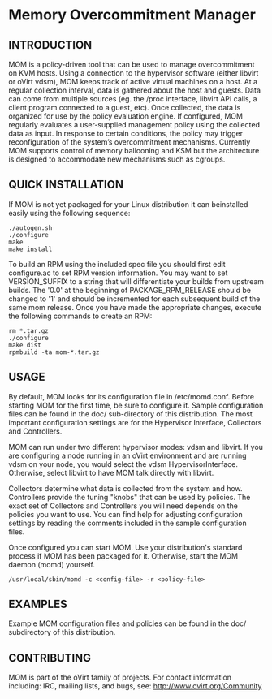 Memory Overcommitment Manager
=============================

INTRODUCTION
------------

MOM is a policy-driven tool that can be used to manage overcommitment on KVM
hosts.  Using a connection to the hypervisor software (either libvirt or oVirt
vdsm), MOM keeps track of active virtual machines on a host.  At a regular
collection interval, data is gathered about the host and guests. Data can come
from multiple sources (eg. the /proc interface, libvirt API calls, a client
program connected to a guest, etc). Once collected, the data is organized for
use by the policy evaluation engine.  If configured, MOM regularly evaluates a
user-supplied management policy using the collected data as input.  In response
to certain conditions, the policy may trigger reconfiguration of the system’s
overcommitment mechanisms. Currently MOM supports control of memory ballooning
and KSM but the architecture is designed to accommodate new mechanisms such as
cgroups.


QUICK INSTALLATION
------------------

If MOM is not yet packaged for your Linux distribution it can beinstalled easily
using the following sequence:

    ./autogen.sh
    ./configure
    make
    make install

To build an RPM using the included spec file you should first edit configure.ac
to set RPM version information.  You may want to set VERSION_SUFFIX to a string
that will differentiate your builds from upstream builds.  The '0.0' at the
beginning of PACKAGE_RPM_RELEASE should be changed to '1' and should be
incremented for each subsequent build of the same mom release.  Once you have
made the appropriate changes, execute the following commands to create an RPM:

    rm *.tar.gz
    ./configure
    make dist
    rpmbuild -ta mom-*.tar.gz


USAGE
-----

By default, MOM looks for its configuration file in /etc/momd.conf.  Before
starting MOM for the first time, be sure to configure it.  Sample configuration
files can be found in the doc/ sub-directory of this distribution.  The most
important configuration settings are for the Hypervisor Interface, Collectors
and Controllers.

MOM can run under two different hypervisor modes: vdsm and libvirt.  If you are
configuring a node running in an oVirt environment and are running vdsm on your
node, you would select the vdsm HypervisorInterface.  Otherwise, select libvirt
to have MOM talk directly with libvirt.

Collectors determine what data is collected from the system and how.
Controllers provide the tuning "knobs" that can be used by policies.  The exact
set of Collectors and Controllers you will need depends on the policies you want
to use.  You can find help for adjusting configuration settings by reading the
comments included in the sample configuration files.

Once configured you can start MOM.  Use your distribution's standard process if
MOM has been packaged for it.  Otherwise, start the MOM daemon (momd) yourself.

    /usr/local/sbin/momd -c <config-file> -r <policy-file>

EXAMPLES
--------

Example MOM configuration files and policies can be found in the doc/
subdirectory of this distribution.


CONTRIBUTING
------------

MOM is part of the oVirt family of projects.  For contact information including:
IRC, mailing lists, and bugs, see: http://www.ovirt.org/Community

